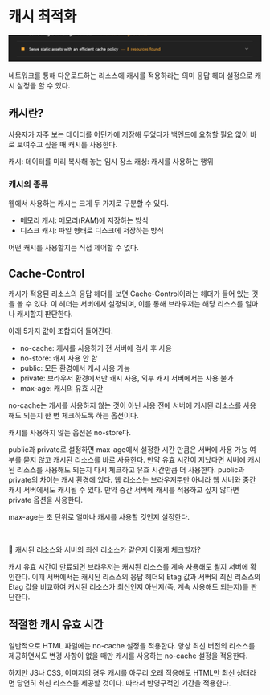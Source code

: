 # 캐시 최적화

![alt text](image.png)

네트워크를 통해 다운로드하는 리소스에 캐시를 적용하라는 의미
응답 헤더 설정으로 캐시 설정을 할 수 있다.

## 캐시란?

사용자가 자주 보는 데이터를 어딘가에 저장해 두었다가 백엔드에 요청할 필요 없이 바로 보여주고 싶을 때 캐시를 사용한다.

캐시: 데이터를 미리 복사해 놓는 임시 장소
캐싱: 캐시를 사용하는 행위

### 캐시의 종류

웹에서 사용하는 캐시는 크게 두 가지로 구분할 수 있다.

- 메모리 캐시: 메모리(RAM)에 저장하는 방식
- 디스크 캐시: 파일 형태로 디스크에 저장하는 방식

어떤 캐시를 사용할지는 직접 제어할 수 없다.

## Cache-Control

캐시가 적용된 리소스의 응답 헤더를 보면 Cache-Control이라는 헤더가 들어 있는 것을 볼 수 있다.
이 헤더는 서버에서 설정되며, 이를 통해 브라우저는 해당 리소스를 얼마나 캐시할지 판단한다.

아래 5가지 값이 조합되어 들어간다.

- no-cache: 캐시를 사용하기 전 서버에 검사 후 사용
- no-store: 캐시 사용 안 함
- public: 모든 환경에서 캐시 사용 가능
- private: 브라우저 환경에서만 캐시 사용, 외부 캐시 서버에서는 사용 불가
- max-age: 캐시의 유효 시간

no-cache는 캐시를 사용하지 않는 것이 아닌 사용 전에 서버에 캐시된 리소스를 사용해도 되는지 한 번 체크하도록 하는 옵션이다.

캐시를 사용하지 않는 옵션은 no-store다.

public과 private로 설정하면 max-age에서 설정한 시간 만큼은 서버에 사용 가능 여부를 묻지 않고 캐시된 리소스를 바로 사용한다.
만약 유효 시간이 지났다면 서버에 캐시된 리소스를 사용해도 되는지 다시 체크하고 유효 시간만큼 더 사용한다.
public과 private의 차이는 캐시 환경에 있다. 웹 리소스는 브라우저뿐만 아니라 웹 서버와 중간 캐시 서버에서도 캐시될 수 있다.
만약 중간 서버에 캐시를 적용하고 싶지 않다면 private 옵션을 사용한다.

max-age는 초 단위로 얼마나 캐시를 사용할 것인지 설정한다.

<br>

📖 캐시된 리소스와 서버의 최신 리소스가 같은지 어떻게 체크할까?

캐시 유효 시간이 만료되면 브라우저는 캐시된 리소스를 계속 사용해도 될지 서버에 확인한다.
이때 서버에서는 캐시된 리소스의 응답 헤더의 Etag 값과 서버의 최신 리소스의 Etag 값을 비교하여 캐시된 리소스가 최신인지 아닌지(즉, 계속 사용해도 되는지)를 판단한다.

## 적절한 캐시 유효 시간

일반적으로 HTML 파일에는 no-cache 설정을 적용한다.
항상 최신 버전의 리소스를 제공하면서도 변경 사항이 없을 때만 캐시를 사용하는 no-cache 설정을 적용한다.

하지만 JS나 CSS, 이미지의 경우 캐시를 아무리 오래 적용해도 HTML만 최신 상태라면 당연히 최신 리소스를 제공할 것이다. 따라서 반영구적인 기간을 적용한다.
